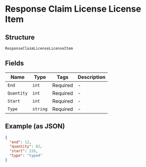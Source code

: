 
# Response Claim License License Item

## Structure

`ResponseClaimLicenseLicenseItem`

## Fields

| Name | Type | Tags | Description |
|  --- | --- | --- | --- |
| `End` | `int` | Required | - |
| `Quantity` | `int` | Required | - |
| `Start` | `int` | Required | - |
| `Type` | `string` | Required | - |

## Example (as JSON)

```json
{
  "end": 12,
  "quantity": 82,
  "start": 226,
  "type": "type4"
}
```

